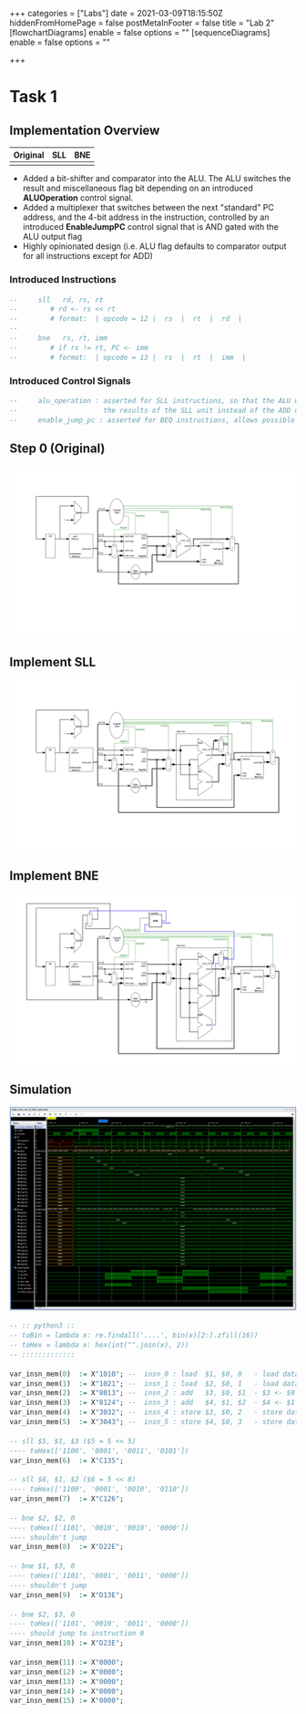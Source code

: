 +++
categories = ["Labs"]
date = 2021-03-09T18:15:50Z
hiddenFromHomePage = false
postMetaInFooter = false
title = "Lab 2"
[flowchartDiagrams]
enable = false
options = ""
[sequenceDiagrams]
enable = false
options = ""

+++
# Task 1

## Implementation Overview

| Original | SLL | BNE |
| :---: | :---: | :---: |
|  |  |  |

* Added a bit-shifter and comparator into the ALU. The ALU switches the result and miscellaneous flag bit depending on an introduced **ALUOperation** control signal.
* Added a multiplexer that switches between the next "standard" PC address, and the 4-bit address in the instruction, controlled by an introduced **EnableJumpPC** control signal that is AND gated with the ALU output flag
* Highly opinionated design (i.e. ALU flag defaults to comparator output for all instructions except for ADD)

### Introduced Instructions

```vhdl
--     sll   rd, rs, rt
--        # rd <- rs << rt
--        # format:  | opcode = 12 |  rs  |  rt  |  rd  | 
--
--     bne   rs, rt, imm
--        # if rs != rt, PC <- imm
--        # format:  | opcode = 13 |  rs  |  rt  |  imm  | 
```

### Introduced Control Signals

```vhdl
--     alu_operation : asserted for SLL instructions, so that the ALU will use
--                     the results of the SLL unit instead of the ADD unit
--     enable_jump_pc : asserted for BEQ instructions, allows possible PC rewrite    
```

## Step 0 (Original)

![](/uploads/base.png)

## Implement SLL

![](/uploads/sll.png)

## Implement BNE

![](/uploads/beq.png)

## Simulation

![](/uploads/signal.png)

```vhdl
-- :: python3 ::
-- toBin = lambda x: re.findall('....', bin(x)[2:].zfill(16))
-- toHex = lambda x: hex(int("".join(x), 2))
-- :::::::::::::

var_insn_mem(0)  := X"1010"; --  insn_0 : load  $1, $0, 0   - load data 0($0) into $1
var_insn_mem(1)  := X"1021"; --  insn_1 : load  $2, $0, 1   - load data 1($0) into $2
var_insn_mem(2)  := X"8013"; --  insn_2 : add   $3, $0, $1  - $3 <- $0 + $1
var_insn_mem(3)  := X"8124"; --  insn_3 : add   $4, $1, $2  - $4 <- $1 + $2
var_insn_mem(4)  := X"3032"; --  insn_4 : store $3, $0, 2   - store data $3 into 2($0)
var_insn_mem(5)  := X"3043"; --  insn_5 : store $4, $0, 3   - store data $4 into 3($0)

-- sll $5, $1, $3 ($5 = 5 << 5)
---- toHex(['1100', '0001', '0011', '0101'])
var_insn_mem(6)  := X"C135";

-- sll $6, $1, $2 ($6 = 5 << 8)
---- toHex(['1100', '0001', '0010', '0110'])    
var_insn_mem(7)  := X"C126";

-- bne $2, $2, 0
---- toHex(['1101', '0010', '0010', '0000'])
---- shouldn't jump
var_insn_mem(8)  := X"D22E";

-- bne $1, $3, 0
---- toHex(['1101', '0001', '0011', '0000'])
---- shouldn't jump
var_insn_mem(9)  := X"D13E";

-- bne $2, $3, 0
---- toHex(['1101', '0010', '0011', '0000'])
---- should jump to instruction 0
var_insn_mem(10) := X"D23E";

var_insn_mem(11) := X"0000";
var_insn_mem(12) := X"0000";
var_insn_mem(13) := X"0000";
var_insn_mem(14) := X"0000";
var_insn_mem(15) := X"0000";
```